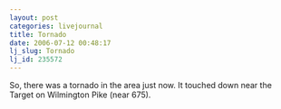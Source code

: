 ```yaml
---
layout: post
categories: livejournal
title: Tornado
date: 2006-07-12 00:48:17
lj_slug: Tornado
lj_id: 235572
---
```

So, there was a tornado in the area just now. It touched down near the Target on Wilmington Pike (near 675).
